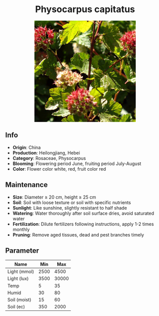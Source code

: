<h1 align='center'>Physocarpus capitatus</h1>
<p align="center">
    <img 
        align='center'
        width='320'
        src="../images/physocarpus capitatus.png" 
        alt='Physocarpus capitatus' />
</p>

## Info

 - **Origin**: China
 - **Production**: Heilongjiang, Hebei
 - **Category**: Rosaceae, Physocarpus
 - **Blooming**: Flowering period June, fruiting period July-August
 - **Color**: Flower color white, red, fruit color red

## Maintenance

 - **Size**: Diameter ≥ 20 cm, height ≥ 25 cm
 - **Soil**: Soil with loose texture or soil with specific nutrients
 - **Sunlight**: Like sunshine, slightly resistant to half shade
 - **Watering**: Water thoroughly after soil surface dries, avoid saturated water
 - **Fertilization**: Dilute fertilizers following instructions, apply 1-2 times monthly
 - **Pruning**: Remove aged tissues, dead and pest branches timely

## Parameter

| Name         | Min  | Max   |
|--------------|------|-------|
| Light (mmol) | 2500 | 4500  |
| Light (lux)  | 3500 | 30000 |
| Temp         | 5    | 35    |
| Humid        | 30   | 80    |
| Soil (moist) | 15   | 60    |
| Soil (ec)    | 350  | 2000  |